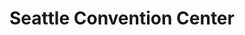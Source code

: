 ---
title: "Seattle Convention Center"
hashtag: seattle-convention-center
borders:
  - First Hill
  - Freeway Park
layout: hashtag
tags:
  - Seattle
---